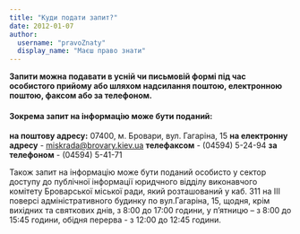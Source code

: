 ```yaml
---
title: "Куди подати запит?"
date: 2012-01-07
author: 
  username: "pravoZnaty"
  display_name: "Маєш право знати"
---
```


**Запити можна подавати в усній чи письмовій формі під час особистого прийому або шляхом надсилання поштою, електронною поштою, факсом або за телефоном.**

#### Зокрема запит на інформацію може бути поданий:

**на поштову адресу:** 07400, м. Бровари, вул. Гагаріна, 15 **на електронну адресу** - miskrada@brovary.kiev.ua **телефаксом** - (04594) 5-24-94 **за телефоном** - (04594) 5-41-71

Також запит на інформацію може бути поданий особисто у сектор доступу до публічної інформації юридчного відділу виконавчого комітету Броварської міської ради, який розташований у каб. 311 на ІІІ поверсі адміністративного будинку по вул.Гагаріна, 15, щодня, крім вихідних та святкових днів, з 8:00 до 17:00 години, у п’ятницю – з 8:00 до 15:45 години, обідня перерва - з 12:00 до 12:45 години.
